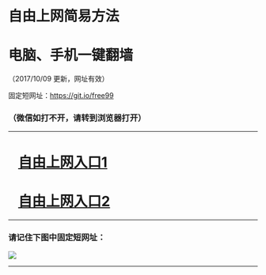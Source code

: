 ﻿# 自由上网简易方法

# 电脑、手机一键翻墙

（2017/10/09 更新，网址有效）

固定短网址：https://git.io/free99

### （微信如打不开，请转到浏览器打开）


***





# &nbsp;&nbsp; <a href="http://ft2111913724.fwq-tz-1001.info/fwqtz01.html?t=100900121884 " target="_blank">自由上网入口1</a>
# &nbsp;&nbsp; <a href="http://ft2652015189.fwq-tz-1002.info/fwqtz02.html?t=100900131394 " target="_blank">自由上网入口2</a>
***

### 请记住下图中固定短网址：

<img src="https://s3-us-west-2.amazonaws.com/fwq-1001/yjfq-20170905okok.png" /> 


***

